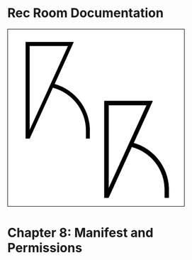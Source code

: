 # Rec Room Documentation

![Rec Room logo](images/recroom-logo.jpg?raw=true)


# Chapter 8: Manifest and Permissions

